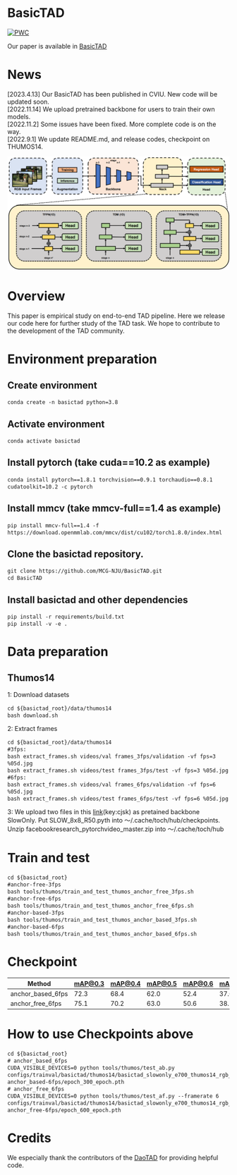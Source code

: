 # BasicTAD

[![PWC](https://img.shields.io/endpoint.svg?url=https://paperswithcode.com/badge/basictad-an-astounding-rgb-only-baseline-for/temporal-action-localization-on-thumos14)](https://paperswithcode.com/sota/temporal-action-localization-on-thumos14?p=basictad-an-astounding-rgb-only-baseline-for)

Our paper is available in [BasicTAD](https://arxiv.org/abs/2205.02717) 

# News
[2023.4.13] Our BasicTAD has been published in CVIU. New code will be updated soon. <br>
[2022.11.14] We upload pretrained backbone for users to train their own models. <br>
[2022.11.2] Some issues have been fixed. More complete code is on the way. <br>
[2022.9.1] We update README.md, and release codes, checkpoint on THUMOS14.

![alt](basictad.png)

# Overview

This paper is empirical study on end-to-end TAD pipeline. Here we release our code here for further study of the TAD task. We hope to contribute to the development of the TAD community.

# Environment preparation

## Create environment
```
conda create -n basictad python=3.8
``` 
## Activate environment
```
conda activate basictad
``` 
## Install pytorch (take cuda==10.2 as example)
```
conda install pytorch==1.8.1 torchvision==0.9.1 torchaudio==0.8.1 cudatoolkit=10.2 -c pytorch
``` 
## Install mmcv (take mmcv-full==1.4 as example)
```
pip install mmcv-full==1.4 -f https://download.openmmlab.com/mmcv/dist/cu102/torch1.8.0/index.html
``` 
## Clone the basictad repository.
```
git clone https://github.com/MCG-NJU/BasicTAD.git
cd BasicTAD
``` 
## Install basictad and other dependencies
``` 
pip install -r requirements/build.txt
pip install -v -e .
``` 
# Data preparation

## Thumos14
1: Download datasets
```
cd ${basictad_root}/data/thumos14
bash download.sh
```
2: Extract frames
```
cd ${basictad_root}/data/thumos14
#3fps:
bash extract_frames.sh videos/val frames_3fps/validation -vf fps=3 %05d.jpg
bash extract_frames.sh videos/test frames_3fps/test -vf fps=3 %05d.jpg
#6fps:
bash extract_frames.sh videos/val frames_6fps/validation -vf fps=6 %05d.jpg
bash extract_frames.sh videos/test frames_6fps/test -vf fps=6 %05d.jpg
```

3: We upload two files in this [link](https://pan.baidu.com/s/15Grt6eBEfJEBQV1FaQutUg)(key:cjsk) as pretained backbone SlowOnly. 
Put SLOW_8x8_R50.pyth into ～/.cache/toch/hub/checkpoints. Unzip facebookresearch_pytorchvideo_master.zip into ～/.cache/toch/hub

# Train and test
```
cd ${basictad_root}
#anchor-free-3fps
bash tools/thumos/train_and_test_thumos_anchor_free_3fps.sh
#anchor-free-6fps
bash tools/thumos/train_and_test_thumos_anchor_free_6fps.sh
#anchor-based-3fps
bash tools/thumos/train_and_test_thumos_anchor_based_3fps.sh
#anchor-based-6fps
bash tools/thumos/train_and_test_thumos_anchor_based_6fps.sh
```
# Checkpoint
|Method|mAP@0.3|mAP@0.4|mAP@0.5|mAP@0.6|mAP@0.7|Avg|checkpoint|
|----  | ----  |----  | ----  |----  | ----  |----  |----  |
|anchor_based_6fps|72.3|68.4|62.0|52.4|37.0|58.4|[link](https://pan.baidu.com/s/1-lIXLGytXTKvcR6uEruVng)(key:z509)
|anchor_free_6fps|75.1|70.2|63.0|50.6|38.7|59.5|[link](https://pan.baidu.com/s/1Q52A9O1cHKM9Cp8cbX2hdQ)(key:kkn3)

# How to use Checkpoints above
```
cd ${basictad_root}
# anchor_based_6fps
CUDA_VISIBLE_DEVICES=0 python tools/thumos/test_ab.py configs/trainval/basictad/thumos14/basictad_slowonly_e700_thumos14_rgb_192win_anchor_based.py anchor_based-6fps/epoch_300_epoch.pth
# anchor_free_6fps
CUDA_VISIBLE_DEVICES=0 python tools/thumos/test_af.py --framerate 6 configs/trainval/basictad/thumos14/basictad_slowonly_e700_thumos14_rgb_192win_anchor_free.py anchor_free-6fps/epoch_600_epoch.pth
```
# Credits
We especially thank the contributors of the [DaoTAD](https://github.com/Media-Smart/vedatad) for providing helpful code.





